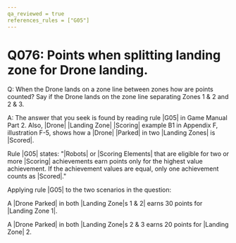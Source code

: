```yaml
---
qa_reviewed = true
references_rules = ["G05"]
---
```


# Q076: Points when splitting landing zone for Drone landing.

Q: When the Drone lands on a zone line between zones how are points counted? Say if the Drone lands on the zone line separating Zones 1 & 2 and 2 & 3.

A: The answer that you seek is found by reading rule |G05| in Game Manual Part 2. Also, |Drone| |Landing Zone| |Scoring| example B1 in Appendix F, illustration F-5, shows how a |Drone| |Parked| in two |Landing Zones| is |Scored|.

Rule |G05| states: "|Robots| or |Scoring Elements| that are eligible for two or more |Scoring| achievements earn points only for the highest value achievement. If the achievement values are equal, only one achievement counts as |Scored|."

Applying rule |G05| to the two scenarios in the question:

A |Drone Parked| in both |Landing Zone|s 1 & 2| earns 30 points for |Landing Zone 1|. 

A |Drone Parked| in both |Landing Zone|s 2 & 3 earns 20 points for |Landing Zone| 2.